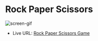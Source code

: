 # Rock Paper Scissors

![screen-gif](./images/.record.gif)

- Live URL: [Rock Paper Scissors Game](https://rock-paper-scissors-baibhav0305.vercel.app/)
